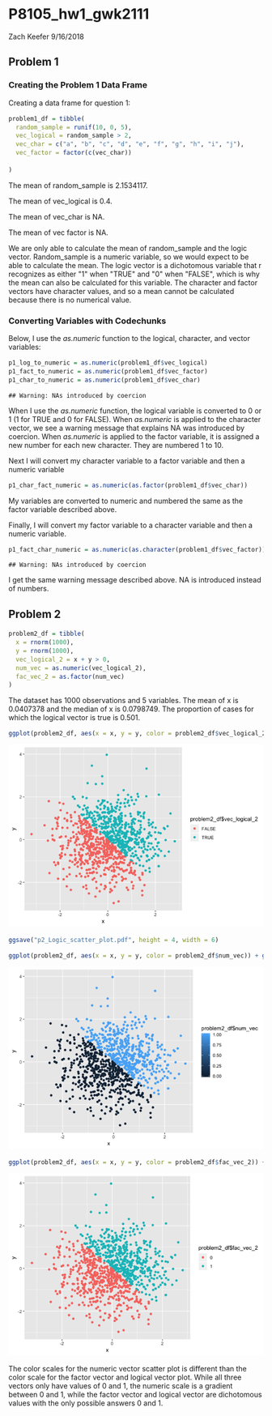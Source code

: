 P8105\_hw1\_gwk2111
================
Zach Keefer
9/16/2018

Problem 1
---------

### Creating the Problem 1 Data Frame

Creating a data frame for question 1:

``` r
problem1_df = tibble(
  random_sample = runif(10, 0, 5),
  vec_logical = random_sample > 2,
  vec_char = c("a", "b", "c", "d", "e", "f", "g", "h", "i", "j"),
  vec_factor = factor(c(vec_char))
  
)
```

The mean of random\_sample is 2.1534117.

The mean of vec\_logical is 0.4.

The mean of vec\_char is NA.

The mean of vec factor is NA.

We are only able to calculate the mean of random\_sample and the logic vector. Random\_sample is a numeric variable, so we would expect to be able to calculate the mean. The logic vector is a dichotomous variable that r recognizes as either "1" when "TRUE" and "0" when "FALSE", which is why the mean can also be calculated for this variable. The character and factor vectors have character values, and so a mean cannot be calculated because there is no numerical value.

### Converting Variables with Codechunks

Below, I use the *as.numeric* function to the logical, character, and vector variables:

``` r
p1_log_to_numeric = as.numeric(problem1_df$vec_logical)
p1_fact_to_numeric = as.numeric(problem1_df$vec_factor)
p1_char_to_numeric = as.numeric(problem1_df$vec_char)
```

    ## Warning: NAs introduced by coercion

When I use the *as.numeric* function, the logical variable is converted to 0 or 1 (1 for TRUE and 0 for FALSE). When *as.numeric* is applied to the character vector, we see a warning message that explains NA was introduced by coercion. When *as.numeric* is applied to the factor variable, it is assigned a new number for each new character. They are numbered 1 to 10.

Next I will convert my character variable to a factor variable and then a numeric variable

``` r
p1_char_fact_numeric = as.numeric(as.factor(problem1_df$vec_char))
```

My variables are converted to numeric and numbered the same as the factor variable described above.

Finally, I will convert my factor variable to a character variable and then a numeric variable.

``` r
p1_fact_char_numeric = as.numeric(as.character(problem1_df$vec_factor))
```

    ## Warning: NAs introduced by coercion

I get the same warning message described above. NA is introduced instead of numbers.

Problem 2
---------

``` r
problem2_df = tibble(
  x = rnorm(1000),
  y = rnorm(1000),
  vec_logical_2 = x + y > 0,
  num_vec = as.numeric(vec_logical_2),
  fac_vec_2 = as.factor(num_vec)
)
```

The dataset has 1000 observations and 5 variables. The mean of x is 0.0407378 and the median of x is 0.0798749. The proportion of cases for which the logical vector is true is 0.501.

``` r
ggplot(problem2_df, aes(x = x, y = y, color = problem2_df$vec_logical_2)) + geom_point()
```

![](p8105_hw1_gwk2111_files/figure-markdown_github/unnamed-chunk-6-1.png)

``` r
ggsave("p2_Logic_scatter_plot.pdf", height = 4, width = 6)
```

``` r
ggplot(problem2_df, aes(x = x, y = y, color = problem2_df$num_vec)) + geom_point()
```

![](p8105_hw1_gwk2111_files/figure-markdown_github/unnamed-chunk-7-1.png)

``` r
ggplot(problem2_df, aes(x = x, y = y, color = problem2_df$fac_vec_2)) + geom_point()
```

![](p8105_hw1_gwk2111_files/figure-markdown_github/unnamed-chunk-8-1.png)

The color scales for the numeric vector scatter plot is different than the color scale for the factor vector and logical vector plot. While all three vectors only have values of 0 and 1, the numeric scale is a gradient between 0 and 1, while the factor vector and logical vector are dichotomous values with the only possible answers 0 and 1.
